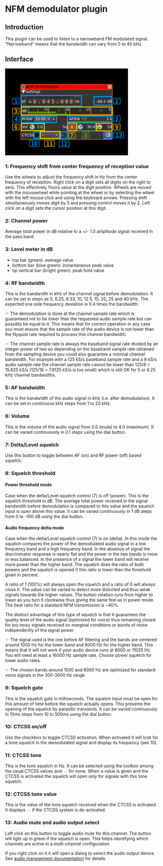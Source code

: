 <h1>NFM demodulator plugin</h1>

<h2>Introduction</h2>

This plugin can be used to listen to a narrowband FM modulated signal. "Narrowband" means that the bandwidth can vary from 5 to 40 kHz.

<h2>Interface</h2>

![NFM Demodulator plugin GUI](../../../doc/img/NFMdemod_plugin.png)

<h3>1: Frequency shift from center frequency of reception value</h3>

Use the wheels to adjust the frequency shift in Hz from the center frequency of reception. Right click on a digit sets all digits on the right to zero. This effectively floors value at the digit position. Wheels are moved with the mousewheel while pointing at the wheel or by selecting the wheel with the left mouse click and using the keyboard arrows. Pressing shift simultaneously moves digit by 5 and pressing control moves it by 2. Left click on a digit sets the cursor position at this digit. 

<h3>2: Channel power</h3>

Average total power in dB relative to a +/- 1.0 amplitude signal received in the pass band.

<h3>3: Level meter in dB</h3>

  - top bar (green): average value
  - bottom bar (blue green): instantaneous peak value
  - tip vertical bar (bright green): peak hold value

<h3>4: RF bandwidth</h3>

This is the bandwidth in kHz of the channel signal before demodulation. It can be set in steps as 5, 6.25, 8.33, 10, 12.5, 15, 20, 25 and 40 kHz. The expected one side frequency deviation is 0.4 times the bandwidth.

&#9758; The demodulation is done at the channel sample rate which is guaranteed not to be lower than the requested audio sample rate but can possibly be equal to it. This means that for correct operation in any case you must ensure that the sample rate of the audio device is not lower than the Nyquist rate required to process this channel bandwidth. 

&#9758; The channel sample rate is always the baseband signal rate divided by an integer power of two so depending on the baseband sample rate obtained from the sampling device you could also guarantee a minimal channel bandwidth. For example with a 125 kS/s baseband sample rate and a 8 kS/s audio sample rate the channel sample rate cannot be lower than 125/8 = 15.625 kS/s (125/16 = 7.8125 kS/s is too small) which is still OK for 5 or 6.25 kHz channel bandwidths.

<h3>5: AF bandwidth</h3>

This is the bandwidth of the audio signal in kHz (i.e. after demodulation). It can be set in continuous kHz steps from 1 to 20 kHz. 

<h3>6: Volume</h3>

This is the volume of the audio signal from 0.0 (mute) to 4.0 (maximum). It can be varied continuously in 0.1 steps using the dial button.

<h3>7: Delta/Level squelch</h3>

Use this button to toggle between AF (on) and RF power (off) based squelch.

<h3>8: Squelch threshold</h3>

<h4>Power threshold mode</h4>

Case when the delta/Level squelch control (7) is off (power). This is the squelch threshold in dB. The average total power received in the signal bandwidth before demodulation is compared to this value and the squelch input is open above this value. It can be varied continuously in 1 dB steps from 0 to -100 dB using the dial button.

<h4>Audio frequency delta mode</h4>

Case when the delta/Level squelch control (7) is on (delta). In this mode the squelch compares the power of the demodulated audio signal in a low frequency band and a high frequency band. In the absence of signal the discriminator response is nearly flat and the power in the two bands is more or less balanced. In the presence of a signal the lower band will receive more power than the higher band. The squelch does the ratio of both powers and the squelch is opened if this ratio is lower than the threshold given in percent. 

A ratio of 1 (100%) will always open the squelch and a ratio of 0 will always close it. The value can be varied to detect more distorted and thus weak signals towards the higher values. The button rotation runs from higher to lower as you turn it clockwise thus giving the same feel as in power mode. The best ratio for a standard NFM transmission is ~40%.

The distinct advantage of this type of squelch is that it guarantees the quality level of the audio signal (optimized for voice) thus remaining closed for too noisy signals received on marginal conditions or bursts of noise independently of the signal power.

&#9758; The signal used is the one before AF filtering and the bands are centered around 1000 Hz for the lower band and 6000 Hz for the higher band. This means that it will not work if your audio device runs at 8000 or 11025 Hz. You will need at least a 16000 Hz sample rate. Choose power squelch for lower audio rates.

&#9758; The chosen bands around 1000 and 6000 Hz are optimized for standard voice signals in the 300-3000 Hz range.

<h3>9: Squelch gate</h3>

This is the squelch gate in milliseconds. The squelch input must be open for this amount of time before the squelch actually opens. This prevents the opening of the squelch by parasitic transients. It can be varied continuously in 10ms steps from 10 to 500ms using the dial button.

<h3>10: CTCSS on/off</h3>

Use the checkbox to toggle CTCSS activation. When activated it will look for a tone squelch in the demodulated signal and display its frequency (see 10). 

<h3>11: CTCSS tone</h3>

This is the tone squelch in Hz. It can be selected using the toolbox among the usual CTCSS values and `--` for none. When a value is given and the CTCSS is activated the squelch will open only for signals with this tone squelch.

<h3>12: CTCSS tone value</h3>

This is the value of the tone squelch received when the CTCSS is activated. It displays `--` if the CTCSS system is de-activated.

<h3>13: Audio mute and audio output select</h3>

Left click on this button to toggle audio mute for this channel. The button will light up in green if the squelch is open. This helps identifying which channels are active in a multi-channel configuration.

If you right click on it it will open a dialog to select the audio output device. See [audio management documentation](../../../sdrgui/audio.md) for details.
